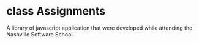 class Assignments
=================

A library of javascript application that were developed 
while attending the Nashville Software School.
